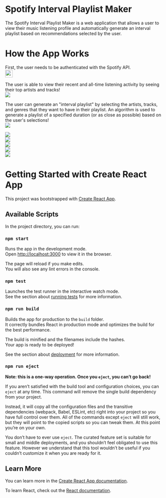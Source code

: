 # Spotify Interval Playlist Maker
The Spotify Interval Playlist Maker is a web application that allows a user to view their music listening profile and automatically generate an interval playlist based on recommendations selected by the user. 

# How the App Works 
First, the user needs to be authenticated with the Spotify API.  <br/>
<kbd>
  <img src="https://user-images.githubusercontent.com/57577392/235815640-cb788b05-e776-4c19-b721-43d4355ef091.PNG" width="24em"/>
</kbd> <br/>

The user is able to view their recent and all-time listening activity by seeing their top artists and tracks! <br/>
<kbd>
  <img src="https://user-images.githubusercontent.com/57577392/235815642-d58adb3d-d370-4c7d-ada9-74dcc77583b5.PNG" />
</kbd> <br/>

The user can generate an "interval playlist" by selecting the artists, tracks, and genres that they want to have in their playlist. An algorithm is used to generate a playlist of a specified duration (or as close as possible) based on the user's selections! <br/>
<kbd>
  <img src="https://user-images.githubusercontent.com/57577392/235815724-79168d01-13c5-43d5-8636-4c87498f0db5.PNG" />
</kbd> <br/>

<kbd>
  <img src="https://user-images.githubusercontent.com/57577392/235815731-bbec93b0-d7a7-44ae-8a5f-04e43c18d2bb.PNG" />
</kbd> <br/>

<kbd>
  <img src="https://user-images.githubusercontent.com/57577392/235815730-9136d82b-aa0b-4e5e-ae35-3994d6a7f97c.PNG"/>
</kbd> <br/>

<kbd>
  <img src="https://user-images.githubusercontent.com/57577392/235815736-2ebbedf5-b2f5-460a-b712-04af84d68c7f.PNG"/>
</kbd> <br/>

<kbd>
  <img src="https://user-images.githubusercontent.com/57577392/235815794-a661147b-66f5-4eb5-8187-b8076a4d535c.PNG" />
</kbd> <br/>

<kbd>
  <img src="https://user-images.githubusercontent.com/57577392/235815797-ba9d77bc-d5d8-43a9-a109-72a07c64a3f0.PNG" />
</kbd> <br/>



# Getting Started with Create React App

This project was bootstrapped with [Create React App](https://github.com/facebook/create-react-app).

## Available Scripts

In the project directory, you can run:

### `npm start`

Runs the app in the development mode.\
Open [http://localhost:3000](http://localhost:3000) to view it in the browser.

The page will reload if you make edits.\
You will also see any lint errors in the console.

### `npm test`

Launches the test runner in the interactive watch mode.\
See the section about [running tests](https://facebook.github.io/create-react-app/docs/running-tests) for more information.

### `npm run build`

Builds the app for production to the `build` folder.\
It correctly bundles React in production mode and optimizes the build for the best performance.

The build is minified and the filenames include the hashes.\
Your app is ready to be deployed!

See the section about [deployment](https://facebook.github.io/create-react-app/docs/deployment) for more information.

### `npm run eject`

**Note: this is a one-way operation. Once you `eject`, you can’t go back!**

If you aren’t satisfied with the build tool and configuration choices, you can `eject` at any time. This command will remove the single build dependency from your project.

Instead, it will copy all the configuration files and the transitive dependencies (webpack, Babel, ESLint, etc) right into your project so you have full control over them. All of the commands except `eject` will still work, but they will point to the copied scripts so you can tweak them. At this point you’re on your own.

You don’t have to ever use `eject`. The curated feature set is suitable for small and middle deployments, and you shouldn’t feel obligated to use this feature. However we understand that this tool wouldn’t be useful if you couldn’t customize it when you are ready for it.

## Learn More

You can learn more in the [Create React App documentation](https://facebook.github.io/create-react-app/docs/getting-started).

To learn React, check out the [React documentation](https://reactjs.org/).
